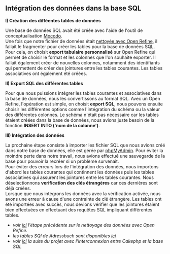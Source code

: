 **Intégration des données dans la base SQL**
-------------------------------------------

**I) Création des difféentes tables de données**

Une base de données SQL avait été créée avec l'aide de l'outil de conceptualisation [Mocodo](http://www.mocodo.net/).  
Une fois que notre fichier de données était [nettoyée avec Open Refine](Nettoyage_Open_Refine.md), il fallait le fragmenter pour créer les tables pour la base de données SQL. 
Pour cela, on choisit **export tabulaire personnalisé** sur Open Refine qui permet de choisir le format et les colonnes que l'on souhaite exporter. 
Il fallait également créer de nouvelles colonnes, notamment des identifiants qui permettent de créer des jointures entre les tables courantes. 
Les tables associatives ont également été créées. 

**II) Export SQL des différentes tables**

Pour que nous puissions intégrer les tables courantes et associatives dans la base de données, nous les convertissons au format SQL. 
Avec un Open Refine, l'opération est simple, on choisit **export SQL**, nous pouvons ensuite choisir les différentes options comme l'intégration du schéma ou la valeur des différentes colonnes. 
Le schéma n'était pas nécessaire car les tables étaient créées dans la base de données, nous avions juste besoin de la fonction **INSERT INTO ('nom de la colonne')**. 

**III) Intégration des données**

La prochaine étape consiste à importer les fichier SQL que nous avions créé dans notre base de données, elle est gérée par [phpMyAdmin](https://www.phpmyadmin.net/). 
Pour éviter la moindre perte dans notre travail, nous avions effectué une sauvegarde de la base pour pouvoir la recréer si un problème survenait.   
Pour éviter des erreurs lors de l'intégration des données, nous importons d'abord les tables courantes qui continnent les données puis les tables associatives qui assurent les jointures entre les tables courantes. 
Nous déselectionnons **verification des clés étrangères** car ces dernières sont déjà créées.  
Lorsque que nous intégrons les données avec la vérification activée, nous avons une erreur à cause d'une contrainte de clé étrangère.
Les tables ont été importées avec succès, nous devions vérifier que les jointures étaient bien effectuées en effectuant des requêtes SQL impliquant différentes tables. 

 * *voir [ici](Nettoyage_Open_Refine.md) l'étape précédente sur le nettoyage des données avec Open Refine.*
 * *les tables SQl de Adressbuch sont disponibles [ici](Tables_SQL)*
 * *voir [ici](Interconnexion_Cakephp_BaseSQL.md) la suite du projet avec l'interconnexion entre Cakephp et la base SQL*

